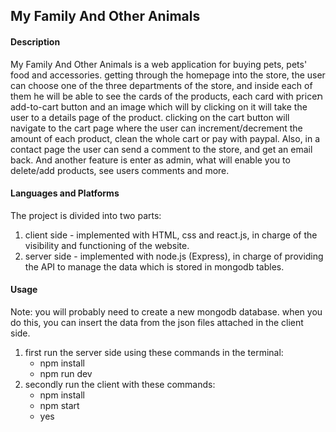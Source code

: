 ## My Family And Other Animals

#### Description
My Family And Other Animals is a web application for buying pets, pets' food and accessories.
getting through the homepage into the store, the user can choose one of the three departments of the store,
and inside each of them he will be able to see the cards of the products, each card with priceת add-to-cart button and an image which will by clicking on it will take the user to a details page of the product.
clicking on the cart button will navigate to the cart page where the user can increment/decrement the amount of each product, clean the whole cart or pay with paypal.
Also, in a contact page the user can send a comment to the store, and get an email back.
And another feature is enter as admin, what will enable you to delete/add products, see users comments and more.
 
#### Languages and Platforms
The project is divided into two parts:
1. client side -  implemented with HTML, css and react.js, in charge of the visibility and 
functioning of the website.
2. server side - implemented with node.js (Express), in charge of providing the API to manage the data which is stored in mongodb tables.

#### Usage
Note: you will probably need to create a new mongodb database.
      when you do this, you can insert the data from the json files attached in the client side.
1. first run the server side using these commands in the terminal:
   * npm install
   * npm run dev
2. secondly run the client  with these commands:
   * npm install
   * npm start
   * yes
   

